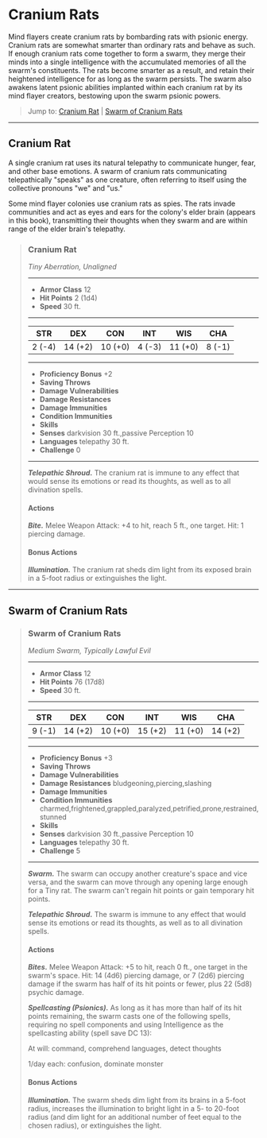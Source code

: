 # Cranium Rats
Mind flayers create cranium rats by bombarding rats with psionic energy. Cranium rats are somewhat smarter than ordinary rats and behave as such. If enough cranium rats come together to form a swarm, they merge their minds into a single intelligence with the accumulated memories of all the swarm's constituents. The rats become smarter as a result, and retain their heightened intelligence for as long as the swarm persists. The swarm also awakens latent psionic abilities implanted within each cranium rat by its mind flayer creators, bestowing upon the swarm psionic powers.

> Jump to: [Cranium Rat](#cranium-rat) | [Swarm of Cranium Rats](#swarm-of-cranium-rats)
---

## Cranium Rat
A single cranium rat uses its natural telepathy to communicate hunger, fear, and other base emotions. A swarm of cranium rats communicating telepathically "speaks" as one creature, often referring to itself using the collective pronouns "we" and "us."

Some mind flayer colonies use cranium rats as spies. The rats invade communities and act as eyes and ears for the colony's elder brain (appears in this book), transmitting their thoughts when they swarm and are within range of the elder brain's telepathy.

>### Cranium Rat
>*Tiny Aberration, Unaligned*
>___
>- **Armor Class** 12
>- **Hit Points** 2 (1d4)
>- **Speed** 30 ft.
>___
>|**STR**|**DEX**|**CON**|**INT**|**WIS**|**CHA**|
>|:---:|:---:|:---:|:---:|:---:|:---:|
>|2 (-4)|14 (+2)|10 (+0)|4 (-3)|11 (+0)|8 (-1)|
>
>___
>- **Proficiency Bonus** +2
>- **Saving Throws** 
>- **Damage Vulnerabilities** 
>- **Damage Resistances** 
>- **Damage Immunities** 
>- **Condition Immunities** 
>- **Skills** 
>- **Senses** darkvision 30 ft.,passive Perception 10
>- **Languages** telepathy 30 ft.
>- **Challenge** 0
>___
>***Telepathic Shroud.*** The cranium rat is immune to any effect that would sense its emotions or read its thoughts, as well as to all divination spells.
>
>#### Actions
>***Bite.*** Melee Weapon Attack: +4 to hit, reach 5 ft., one target. Hit: 1 piercing damage.
>
>#### Bonus Actions
>***Illumination.*** The cranium rat sheds dim light from its exposed brain in a 5-foot radius or extinguishes the light.
>

---

## Swarm of Cranium Rats

>### Swarm of Cranium Rats
>*Medium Swarm, Typically Lawful Evil*
>___
>- **Armor Class** 12
>- **Hit Points** 76 (17d8)
>- **Speed** 30 ft.
>___
>|**STR**|**DEX**|**CON**|**INT**|**WIS**|**CHA**|
>|:---:|:---:|:---:|:---:|:---:|:---:|
>|9 (-1)|14 (+2)|10 (+0)|15 (+2)|11 (+0)|14 (+2)|
>
>___
>- **Proficiency Bonus** +3
>- **Saving Throws** 
>- **Damage Vulnerabilities** 
>- **Damage Resistances** bludgeoning,piercing,slashing
>- **Damage Immunities** 
>- **Condition Immunities** charmed,frightened,grappled,paralyzed,petrified,prone,restrained,stunned
>- **Skills** 
>- **Senses** darkvision 30 ft.,passive Perception 10
>- **Languages** telepathy 30 ft.
>- **Challenge** 5
>___
>***Swarm.*** The swarm can occupy another creature's space and vice versa, and the swarm can move through any opening large enough for a Tiny rat. The swarm can't regain hit points or gain temporary hit points.
>
>***Telepathic Shroud.*** The swarm is immune to any effect that would sense its emotions or read its thoughts, as well as to all divination spells.
>
>#### Actions
>***Bites.*** Melee Weapon Attack: +5 to hit, reach 0 ft., one target in the swarm's space. Hit: 14 (4d6) piercing damage, or 7 (2d6) piercing damage if the swarm has half of its hit points or fewer, plus 22 (5d8) psychic damage.
>
>***Spellcasting (Psionics).*** As long as it has more than half of its hit points remaining, the swarm casts one of the following spells, requiring no spell components and using Intelligence as the spellcasting ability (spell save DC 13):
>
>At will: command, comprehend languages, detect thoughts
>
>1/day each: confusion, dominate monster
>
>#### Bonus Actions
>***Illumination.*** The swarm sheds dim light from its brains in a 5-foot radius, increases the illumination to bright light in a 5- to 20-foot radius (and dim light for an additional number of feet equal to the chosen radius), or extinguishes the light.
>

